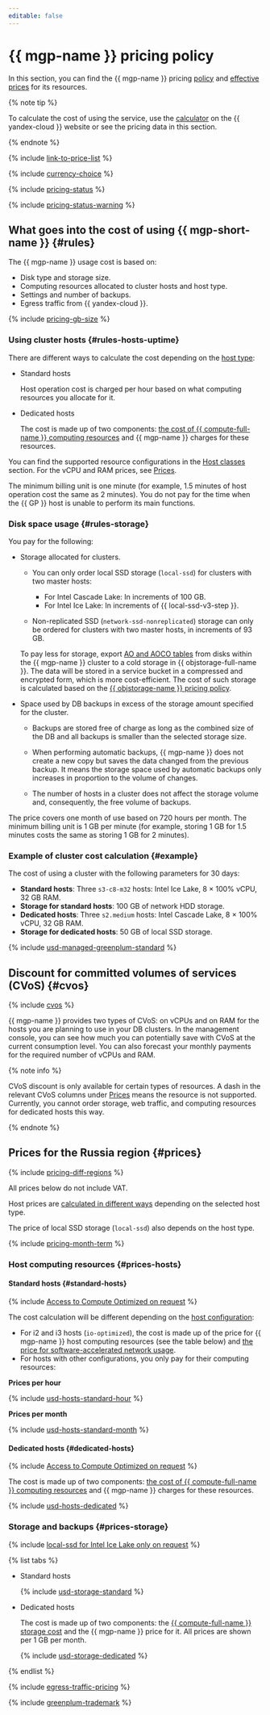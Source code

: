 ```yaml
---
editable: false
---
```


# {{ mgp-name }} pricing policy

In this section, you can find the {{ mgp-name }} pricing [policy](#rules) and [effective prices](#prices) for its resources.


{% note tip %}




To calculate the cost of using the service, use the [calculator](https://yandex.cloud/en/prices?state=a98dc01f27e8#calculator) on the {{ yandex-cloud }} website or see the pricing data in this section.


{% endnote %}



{% include [link-to-price-list](../../_includes/pricing/link-to-price-list.md) %}

{% include [currency-choice](../../_includes/pricing/currency-choice.md) %}

{% include [pricing-status](../../_includes/mdb/pricing-status.md) %}

{% include [pricing-status-warning](../../_includes/mdb/pricing-status-warning.md) %}

## What goes into the cost of using {{ mgp-short-name }} {#rules}

The {{ mgp-name }} usage cost is based on:

* Disk type and storage size.
* Computing resources allocated to cluster hosts and host type.
* Settings and number of backups.
* Egress traffic from {{ yandex-cloud }}.

{% include [pricing-gb-size](../../_includes/pricing-gb-size.md) %}

### Using cluster hosts {#rules-hosts-uptime}


There are different ways to calculate the cost depending on the [host type](../concepts/):

* Standard hosts

  Host operation cost is charged per hour based on what computing resources you allocate for it.

* Dedicated hosts

  The cost is made up of two components: [the cost of {{ compute-full-name }} computing resources](../../compute/pricing.md#prices) and {{ mgp-name }} charges for these resources.



You can find the supported resource configurations in the [Host classes](../concepts/instance-types.md) section. For the vCPU and RAM prices, see [Prices](#prices).

The minimum billing unit is one minute (for example, 1.5 minutes of host operation cost the same as 2 minutes). You do not pay for the time when the {{ GP }} host is unable to perform its main functions.

### Disk space usage {#rules-storage}

You pay for the following:

* Storage allocated for clusters.

  
  * You can only order local SSD storage (`local-ssd`) for clusters with two master hosts:

    * For Intel Cascade Lake: In increments of 100 GB.
    * For Intel Ice Lake: In increments of {{ local-ssd-v3-step }}.



  * Non-replicated SSD (`network-ssd-nonreplicated`) storage can only be ordered for clusters with two master hosts, in increments of 93 GB.

  To pay less for storage, export [AO and AOCO tables](../tutorials/yezzey.md) from disks within the {{ mgp-name }} cluster to a cold storage in {{ objstorage-full-name }}. The data will be stored in a service bucket in a compressed and encrypted form, which is more cost-efficient. The cost of such storage is calculated based on the [{{ objstorage-name }} pricing policy](../../storage/pricing.md).

* Space used by DB backups in excess of the storage amount specified for the cluster.

  * Backups are stored free of charge as long as the combined size of the DB and all backups is smaller than the selected storage size.

  * When performing automatic backups, {{ mgp-name }} does not create a new copy but saves the data changed from the previous backup. It means the storage space used by automatic backups only increases in proportion to the volume of changes.

  * The number of hosts in a cluster does not affect the storage volume and, consequently, the free volume of backups.

The price covers one month of use based on 720 hours per month. The minimum billing unit is 1 GB per minute (for example, storing 1 GB for 1.5 minutes costs the same as storing 1 GB for 2 minutes).

### Example of cluster cost calculation {#example}

The cost of using a cluster with the following parameters for 30 days:


* **Standard hosts**: Three `s3-c8-m32` hosts: Intel Ice Lake, 8 × 100% vCPU, 32 GB RAM.
* **Storage for standard hosts**: 100 GB of network HDD storage.
* **Dedicated hosts**: Three `s2.medium` hosts: Intel Cascade Lake, 8 × 100% vCPU, 32 GB RAM.
* **Storage for dedicated hosts**: 50 GB of local SSD storage.



{% include [usd-managed-greenplum-standard](../../_pricing_examples/managed-greenplum/usd-managed-greenplum.md) %}





## Discount for committed volumes of services (CVoS) {#cvos}

{% include [cvos](../../_includes/mdb/cvos.md) %}

{{ mgp-name }} provides two types of CVoS: on vCPUs and on RAM for the hosts you are planning to use in your DB clusters. In the management console, you can see how much you can potentially save with CVoS at the current consumption level. You can also forecast your monthly payments for the required number of vCPUs and RAM.

{% note info %}

CVoS discount is only available for certain types of resources. A dash in the relevant CVoS columns under [Prices](#prices) means the resource is not supported. Currently, you cannot order storage, web traffic, and computing resources for dedicated hosts this way.

{% endnote %}

## Prices for the Russia region {#prices}



{% include [pricing-diff-regions](../../_includes/pricing-diff-regions.md) %}



All prices below do not include VAT.



Host prices are [calculated in different ways](#rules-hosts-uptime) depending on the selected host type.

The price of local SSD storage (`local-ssd`) also depends on the host type.


{% include [pricing-month-term](../../_includes/mdb/pricing-month-term.md) %}

### Host computing resources {#prices-hosts}


#### Standard hosts {#standard-hosts}

{% include [Access to Compute Optimized on request](../../_includes/mdb/note-compute-optimized-request.md) %}

The cost calculation will be different depending on the [host configuration](../concepts/instance-types.md):

* For i2 and i3 hosts (`io-optimized`), the cost is made up of the price for {{ mgp-name }} host computing resources (see the table below) and [the price for software-accelerated network usage](../../compute/pricing.md#software-accelerated-network).
* For hosts with other configurations, you only pay for their computing resources:


**Prices per hour**




{% include [usd-hosts-standard-hour](../../_pricing/managed-greenplum/usd-hosts-standard-hour.md) %}


**Prices per month**




{% include [usd-hosts-standard-month](../../_pricing/managed-greenplum/usd-hosts-standard-month.md) %}



#### Dedicated hosts {#dedicated-hosts}

{% include [Access to Compute Optimized on request](../../_includes/mdb/note-compute-optimized-request.md) %}

The cost is made up of two components: [the cost of {{ compute-full-name }} computing resources](../../compute/pricing.md#prices) and {{ mgp-name }} charges for these resources.



{% include [usd-hosts-dedicated](../../_pricing/managed-greenplum/usd-hosts-dedicated.md) %}



### Storage and backups {#prices-storage}

{% include [local-ssd for Intel Ice Lake only on request](../../_includes/ice-lake-local-ssd-note.md) %}






{% list tabs %}

- Standard hosts

  {% include [usd-storage-standard](../../_pricing/managed-greenplum/usd-storage-standard.md) %}

- Dedicated hosts

  The cost is made up of two components: the [{{ compute-full-name }} storage cost](../../compute/pricing.md#prices) and the {{ mgp-name }} price for it. All prices are shown per 1 GB per month.

  {% include [usd-storage-dedicated](../../_pricing/managed-greenplum/usd-storage-dedicated.md) %}

{% endlist %}


{% include [egress-traffic-pricing](../../_includes/egress-traffic-pricing.md) %}

{% include [greenplum-trademark](../../_includes/mdb/mgp/trademark.md) %}
